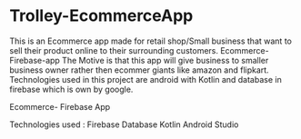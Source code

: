 # Trolley-EcommerceApp

This is an Ecommerce app made for retail shop/Small business that want to sell their product online to their surrounding customers.
Ecommerce-Firebase-app
The Motive is that this app will give business to smaller business owner rather then ecommer giants like amazon and flipkart.  Technologies used in this project are android with Kotlin and database in firebase which is own by google.

Ecommerce- Firebase App

Technologies used : 
Firebase Database
Kotlin 
Android Studio
